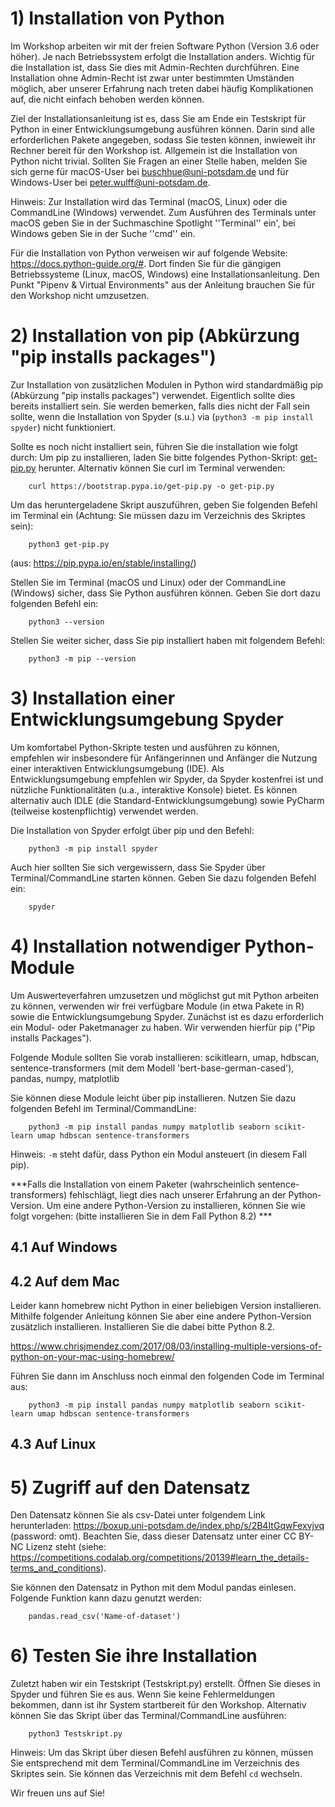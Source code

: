 # 1) Installation von Python

Im Workshop arbeiten wir mit der freien Software Python (Version 3.6 oder höher). Je nach Betriebssystem erfolgt die Installation anders. Wichtig für die Installation ist, dass Sie dies mit Admin-Rechten
durchführen. Eine Installation ohne Admin-Recht ist zwar unter bestimmten Umständen möglich, aber unserer Erfahrung nach treten dabei häufig Komplikationen auf, die nicht einfach behoben werden 
können. 

Ziel der Installationsanleitung ist es, dass Sie am Ende ein Testskript für Python in einer Entwicklungsumgebung ausführen können. Darin sind alle erforderlichen Pakete angegeben, sodass Sie testen 
können, inwieweit ihr Rechner bereit für den Workshop ist. Allgemein ist die Installation von Python nicht trivial. Sollten Sie Fragen an einer Stelle haben, melden Sie sich gerne für macOS-User bei 
buschhue@uni-potsdam.de und für Windows-User bei peter.wulff@uni-potsdam.de.

Hinweis: Zur Installation wird das Terminal (macOS, Linux) oder die CommandLine (Windows) verwendet. Zum Ausführen des Terminals unter macOS geben Sie in der Suchmaschine Spotlight ''Terminal'' ein', bei Windows geben Sie in der Suche ''cmd'' ein.

Für die Installation von Python verweisen wir auf folgende Website: https://docs.python-guide.org/#. Dort finden Sie für die gängigen Betriebssysteme (Linux, macOS, Windows) eine Installationsanleitung. Den Punkt "Pipenv & Virtual Environments" aus der Anleitung brauchen Sie für den Workshop nicht umzusetzen.

# 2) Installation von pip (Abkürzung "pip installs packages")

Zur Installation von zusätzlichen Modulen in Python wird standardmäßig pip (Abkürzung "pip installs packages") verwendet. Eigentlich sollte dies bereits installiert sein. Sie werden bemerken, falls dies nicht der Fall sein sollte, wenn die Installation von Spyder (s.u.) via (`python3 -m pip install spyder`) nicht funktioniert.

Sollte es noch nicht installiert sein, führen Sie die installation wie folgt durch: Um pip zu installieren, laden Sie bitte folgendes Python-Skript: [get-pip.py](https://bootstrap.pypa.io/get-pip.py) herunter. Alternativ können Sie curl im Terminal verwenden:

```
    curl https://bootstrap.pypa.io/get-pip.py -o get-pip.py
```

Um das heruntergeladene Skript auszuführen, geben Sie folgenden Befehl im Terminal ein (Achtung: Sie müssen dazu im Verzeichnis des Skriptes sein):

```
    python3 get-pip.py
```

(aus: https://pip.pypa.io/en/stable/installing/)


Stellen Sie im Terminal (macOS und Linux) oder der CommandLine (Windows) sicher, dass Sie Python ausführen können. Geben Sie dort dazu folgenden Befehl ein: 

```
    python3 --version
```

Stellen Sie weiter sicher, dass Sie pip installiert haben mit folgendem Befehl:
```
    python3 -m pip --version
```


# 3) Installation einer Entwicklungsumgebung Spyder

Um komfortabel Python-Skripte testen und ausführen zu können, empfehlen wir insbesondere für Anfängerinnen und Anfänger die Nutzung einer interaktiven Entwicklungsumgebung (IDE). Als 
Entwicklungsumgebung empfehlen wir Spyder, da Spyder kostenfrei ist und nützliche Funktionalitäten (u.a., interaktive Konsole) bietet. Es können alternativ auch IDLE
(die Standard-Entwicklungsumgebung) sowie PyCharm (teilweise kostenpflichtig) verwendet werden.

Die Installation von Spyder erfolgt über pip und den Befehl: 
```
    python3 -m pip install spyder
```

Auch hier sollten Sie sich vergewissern, dass Sie Spyder über Terminal/CommandLine starten können. Geben Sie dazu folgenden Befehl ein:
```
    spyder
```


# 4) Installation notwendiger Python-Module 

Um Auswerteverfahren umzusetzen und möglichst gut mit Python arbeiten zu können, verwenden wir frei verfügbare Module (in etwa Pakete in R) sowie die Entwicklungsumgebung Spyder. Zunächst ist es dazu 
erforderlich ein Modul- oder Paketmanager zu haben. Wir verwenden hierfür pip ("Pip installs Packages").

Folgende Module sollten Sie vorab installieren: scikitlearn, umap, hdbscan, sentence-transformers (mit dem Modell 'bert-base-german-cased'), pandas, numpy, matplotlib

Sie können diese Module leicht über pip installieren. Nutzen Sie dazu folgenden Befehl im Terminal/CommandLine:
```
    python3 -m pip install pandas numpy matplotlib seaborn scikit-learn umap hdbscan sentence-transformers
```

Hinweis: ```-m``` steht dafür, dass Python ein Modul ansteuert (in diesem Fall pip).

***Falls die Installation von einem Paketer (wahrscheinlich sentence-transformers) fehlschlägt, liegt dies nach unserer Erfahrung an der Python-Version. Um eine andere Python-Version zu installieren, können Sie wie folgt vorgehen: (bitte installieren Sie in dem Fall Python 8.2) ***

## 4.1 Auf Windows


## 4.2 Auf dem Mac
Leider kann homebrew nicht Python in einer beliebigen Version installieren. Mithilfe folgender Anleitung können Sie aber eine andere Python-Version zusätzlich installieren. Installieren Sie die dabei bitte Python 8.2.

https://www.chrisjmendez.com/2017/08/03/installing-multiple-versions-of-python-on-your-mac-using-homebrew/

Führen Sie dann im Anschluss noch einmal den folgenden Code im Terminal aus:

```
    python3 -m pip install pandas numpy matplotlib seaborn scikit-learn umap hdbscan sentence-transformers
```

## 4.3 Auf Linux


# 5) Zugriff auf den Datensatz

Den Datensatz können Sie als csv-Datei unter folgendem Link herunterladen: https://boxup.uni-potsdam.de/index.php/s/2B4ItGqwFexvjvq (password: omt). Beachten Sie, dass dieser 
Datensatz unter einer CC BY-NC Lizenz steht (siehe: https://competitions.codalab.org/competitions/20139#learn_the_details-terms_and_conditions).

Sie können den Datensatz in Python mit dem Modul pandas einlesen. Folgende Funktion kann dazu genutzt werden:
```
    pandas.read_csv('Name-of-dataset')
```



# 6) Testen Sie ihre Installation

Zuletzt haben wir ein Testskript (Testskript.py) erstellt. Öffnen Sie dieses in Spyder und führen Sie es aus. Wenn Sie keine Fehlermeldungen bekommen, dann ist ihr System startbereit für den 
Workshop. Alternativ können Sie das Skript über das Terminal/CommandLine ausführen:

```
    python3 Testskript.py
```

Hinweis: Um das Skript über diesen Befehl ausführen zu können, müssen Sie entsprechend mit dem Terminal/CommandLine im Verzeichnis des Skriptes sein. Sie können das Verzeichnis mit dem Befehl
```cd``` wechseln.

Wir freuen uns auf Sie!
